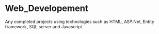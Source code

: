 # Web_Developement
Any completed projects using  technologies such as HTML, ASP.Net, Entity framework, SQL server and Javascript
